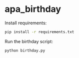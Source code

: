 # apa_birthday

Install requirements:
```bash
pip install -r requirements.txt
```

Run the birthday script:
```bash
python birthday.py
```
